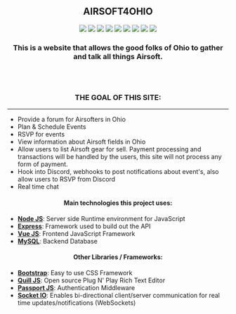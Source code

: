 <div align="center"> 
<h2>
AIRSOFT4OHIO
</h2>
<img src="https://img.shields.io/badge/html5-%23E34F26.svg?style=for-the-badge&logo=html5&logoColor=white" />
<img src="https://img.shields.io/badge/javascript-%23323330.svg?style=for-the-badge&logo=javascript&logoColor=%23F7DF1E" />
<img src="https://img.shields.io/badge/css3-%231572B6.svg?style=for-the-badge&logo=css3&logoColor=white" />
<img src="https://img.shields.io/badge/vuejs-%2335495e.svg?style=for-the-badge&logo=vuedotjs&logoColor=%234FC08D" />
<img src="https://img.shields.io/badge/node.js-6DA55F?style=for-the-badge&logo=node.js&logoColor=white" />
<img src="https://img.shields.io/badge/express.js-%23404d59.svg?style=for-the-badge&logo=express&logoColor=%2361DAFB" />
<img src="https://img.shields.io/badge/mysql-%2300f.svg?style=for-the-badge&logo=mysql&logoColor=white" />
<img src="https://img.shields.io/badge/bootstrap-%23563D7C.svg?style=for-the-badge&logo=bootstrap&logoColor=white" />
<img src="https://img.shields.io/badge/Socket.io-black?style=for-the-badge&logo=socket.io&badgeColor=010101" />
</div>

<div align="center">
    <h3>
        This is a website that allows the good folks of Ohio to gather and talk all things Airsoft.
    </h3>
</div>
<br></br>
<div align="center">
    <h3>
        THE GOAL OF THIS SITE:
    </h3>
</div>

---

- Provide a forum for Airsofters in Ohio
- Plan & Schedule Events
- RSVP for events
- View information about Airsoft fields in Ohio
- Allow users to list Airsoft gear for sell. Payment processing and transactions will be handled by the users, this site will not process any form of payment.
- Hook into Discord, webhooks to post notifications about event's, also allow users to RSVP from Discord
- Real time chat

#### <center>Main technologies this project uses:</center>

- [**Node JS**](https://nodejs.org/en/): Server side Runtime environment for JavaScript
- [**Express**](https://expressjs.com/): Framework used to build out the API
- [**Vue JS**](https://vuejs.org/): Frontend JavaScript Framework
- [**MySQL**](https://www.mysql.com/): Backend Database

#### <center>Other Libraries / Frameworks:</center>

- [**Bootstrap**](https://getbootstrap.com/): Easy to use CSS Framework
- [**Quill JS**](https://quilljs.com/): Open source Plug N' Play Rich Text Editor
- [**Passport JS**](https://www.passportjs.org/): Authentication Middleware
- [**Socket IO**](https://socket.io/): Enables bi-directional client/server communication for real time updates/notifications (WebSockets)